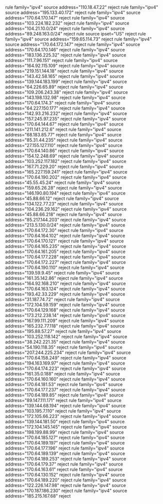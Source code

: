 rule family="ipv4" source address="110.18.47.22" reject
rule family="ipv4" source address="195.133.40.172" reject
rule family="ipv4" source address="170.64.170.147" reject
rule family="ipv4" source address="103.224.182.232" reject
rule family="ipv4" source address="104.21.10.0/24" reject
rule family="ipv4" source address="89.248.163.0/24" reject
rule source ipset="US" reject
rule family="ipv4" source address="159.65.114.73" reject
rule family="ipv4" source address="170.64.172.147" reject
rule family="ipv4" source address="170.64.170.146" reject
rule family="ipv4" source address="183.136.225.32" reject
rule family="ipv4" source address="111.7.96.151" reject
rule family="ipv4" source address="164.92.115.109" reject
rule family="ipv4" source address="219.151.144.18" reject
rule family="ipv4" source address="143.42.58.165" reject
rule family="ipv4" source address="139.144.183.199" reject
rule family="ipv4" source address="64.226.65.89" reject
rule family="ipv4" source address="109.206.243.38" reject
rule family="ipv4" source address="143.198.132.98" reject
rule family="ipv4" source address="170.64.174.3" reject
rule family="ipv4" source address="64.227.150.177" reject
rule family="ipv4" source address="142.93.216.232" reject
rule family="ipv4" source address="157.245.97.235" reject
rule family="ipv4" source address="170.64.144.67" reject
rule family="ipv4" source address="211.141.212.6" reject
rule family="ipv4" source address="68.183.85.77" reject
rule family="ipv4" source address="85.31.44.235" reject
rule family="ipv4" source address="27.155.127.110" reject
rule family="ipv4" source address="170.64.140.86" reject
rule family="ipv4" source address="154.12.248.69" reject
rule family="ipv4" source address="103.252.117.182" reject
rule family="ipv4" source address="167.71.229.20" reject
rule family="ipv4" source address="165.227.159.241" reject
rule family="ipv4" source address="170.64.190.202" reject
rule family="ipv4" source address="45.55.45.24" reject
rule family="ipv4" source address="159.65.26.28" reject
rule family="ipv4" source address="146.190.80.194" reject
rule family="ipv4" source address="45.88.66.12" reject
rule family="ipv4" source address="134.122.77.23" reject
rule family="ipv4" source address="104.236.29.162" reject
rule family="ipv4" source address="45.88.66.218" reject
rule family="ipv4" source address="85.217.144.203" reject
rule family="ipv4" source address="213.5.130.0/24" reject
rule family="ipv4" source address="170.64.172.30" reject
rule family="ipv4" source address="170.64.164.102" reject
rule family="ipv4" source address="170.64.170.121" reject
rule family="ipv4" source address="170.64.165.235" reject
rule family="ipv4" source address="170.64.161.205" reject
rule family="ipv4" source address="170.64.177.228" reject
rule family="ipv4" source address="170.64.172.227" reject
rule family="ipv4" source address="170.64.190.110" reject
rule family="ipv4" source address="139.59.9.45" reject
rule family="ipv4" source address="161.35.142.86" reject
rule family="ipv4" source address="164.92.168.210" reject
rule family="ipv4" source address="170.64.163.124" reject
rule family="ipv4" source address="193.42.33.229" reject
rule family="ipv4" source address="31.187.74.72" reject
rule family="ipv4" source address="172.104.59.159" reject
rule family="ipv4" source address="170.64.129.168" reject
rule family="ipv4" source address="173.212.238.14" reject
rule family="ipv4" source address="167.99.111.209" reject
rule family="ipv4" source address="165.232.77.118" reject
rule family="ipv4" source address="195.88.57.27" reject
rule family="ipv4" source address="103.252.118.142" reject
rule family="ipv4" source address="38.242.221.35" reject
rule family="ipv4" source address="54.190.118.35" reject
rule family="ipv4" source address="207.244.225.234" reject
rule family="ipv4" source address="170.64.158.249" reject
rule family="ipv4" source address="194.163.169.97" reject
rule family="ipv4" source address="170.64.174.223" reject
rule family="ipv4" source address="161.35.0.188" reject
rule family="ipv4" source address="170.64.160.160" reject
rule family="ipv4" source address="170.64.181.53" reject
rule family="ipv4" source address="170.64.177.237" reject
rule family="ipv4" source address="170.64.189.85" reject
rule family="ipv4" source address="89.147.111.171" reject
rule family="ipv4" source address="139.144.68.194" reject
rule family="ipv4" source address="103.195.7.110" reject
rule family="ipv4" source address="172.105.66.223" reject
rule family="ipv4" source address="139.144.181.50" reject
rule family="ipv4" source address="172.104.145.145" reject
rule family="ipv4" source address="198.199.88.99" reject
rule family="ipv4" source address="170.64.185.127" reject
rule family="ipv4" source address="170.64.189.197" reject
rule family="ipv4" source address="170.64.177.196" reject
rule family="ipv4" source address="170.64.189.139" reject
rule family="ipv4" source address="170.64.189.253" reject
rule family="ipv4" source address="170.64.179.37" reject
rule family="ipv4" source address="170.64.163.61" reject
rule family="ipv4" source address="170.64.130.152" reject
rule family="ipv4" source address="170.64.189.220" reject
rule family="ipv4" source address="122.226.147.98" reject
rule family="ipv4" source address="170.187.186.230" reject
rule family="ipv4" source address="185.215.167.68" reject
